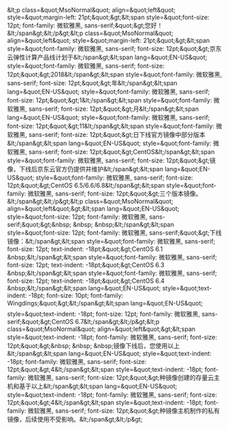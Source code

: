 &amp;lt;p class=&amp;quot;MsoNormal&amp;quot; align=&amp;quot;left&amp;quot; style=&amp;quot;margin-left: 21pt;&amp;quot;&amp;gt;&amp;lt;span style=&amp;quot;font-size: 12pt; font-family: 微软雅黑, sans-serif;&amp;quot;&amp;gt;您好！&amp;lt;/span&amp;gt;&amp;lt;/p&amp;gt;&amp;lt;p class=&amp;quot;MsoNormal&amp;quot; align=&amp;quot;left&amp;quot; style=&amp;quot;margin-left: 21pt;&amp;quot;&amp;gt;&amp;lt;span style=&amp;quot;font-family: 微软雅黑, sans-serif; font-size: 12pt;&amp;quot;&amp;gt;京东云弹性计算产品线计划于&amp;lt;/span&amp;gt;&amp;lt;span lang=&amp;quot;EN-US&amp;quot; style=&amp;quot;font-family: 微软雅黑, sans-serif; font-size: 12pt;&amp;quot;&amp;gt;2018&amp;lt;/span&amp;gt;&amp;lt;span style=&amp;quot;font-family: 微软雅黑, sans-serif; font-size: 12pt;&amp;quot;&amp;gt;年&amp;lt;/span&amp;gt;&amp;lt;span lang=&amp;quot;EN-US&amp;quot; style=&amp;quot;font-family: 微软雅黑, sans-serif; font-size: 12pt;&amp;quot;&amp;gt;1&amp;lt;/span&amp;gt;&amp;lt;span style=&amp;quot;font-family: 微软雅黑, sans-serif; font-size: 12pt;&amp;quot;&amp;gt;月&amp;lt;/span&amp;gt;&amp;lt;span lang=&amp;quot;EN-US&amp;quot; style=&amp;quot;font-family: 微软雅黑, sans-serif; font-size: 12pt;&amp;quot;&amp;gt;11&amp;lt;/span&amp;gt;&amp;lt;span style=&amp;quot;font-family: 微软雅黑, sans-serif; font-size: 12pt;&amp;quot;&amp;gt;日下线官方镜像中部分版本&amp;lt;/span&amp;gt;&amp;lt;span lang=&amp;quot;EN-US&amp;quot; style=&amp;quot;font-family: 微软雅黑, sans-serif; font-size: 12pt;&amp;quot;&amp;gt;CentOS&amp;lt;/span&amp;gt;&amp;lt;span style=&amp;quot;font-family: 微软雅黑, sans-serif; font-size: 12pt;&amp;quot;&amp;gt;镜像，下线后京东云官方仍提供并维护&amp;lt;/span&amp;gt;&amp;lt;span lang=&amp;quot;EN-US&amp;quot; style=&amp;quot;font-family: 微软雅黑, sans-serif; font-size: 12pt;&amp;quot;&amp;gt;CentOS 6.5/6.6/6.8&amp;lt;/span&amp;gt;&amp;lt;span style=&amp;quot;font-family: 微软雅黑, sans-serif; font-size: 12pt;&amp;quot;&amp;gt;三个版本镜像。&amp;lt;/span&amp;gt;&amp;lt;/p&amp;gt;&amp;lt;p class=&amp;quot;MsoNormal&amp;quot; align=&amp;quot;left&amp;quot;&amp;gt;&amp;lt;span lang=&amp;quot;EN-US&amp;quot; style=&amp;quot;font-size: 12pt; font-family: 微软雅黑, sans-serif;&amp;quot;&amp;gt;&amp;nbsp; &amp;nbsp; &amp;nbsp;&amp;lt;/span&amp;gt;&amp;lt;span style=&amp;quot;font-size: 12pt; font-family: 微软雅黑, sans-serif;&amp;quot;&amp;gt;下线镜像：&amp;lt;/span&amp;gt;&amp;lt;span style=&amp;quot;font-family: 微软雅黑, sans-serif; font-size: 12pt; text-indent: -18pt;&amp;quot;&amp;gt;CentOS 6.1 &amp;nbsp;&amp;lt;/span&amp;gt;&amp;lt;span style=&amp;quot;font-family: 微软雅黑, sans-serif; font-size: 12pt; text-indent: -18pt;&amp;quot;&amp;gt;CentOS 6.3 &amp;nbsp;&amp;lt;/span&amp;gt;&amp;lt;span style=&amp;quot;font-family: 微软雅黑, sans-serif; font-size: 12pt; text-indent: -18pt;&amp;quot;&amp;gt;CentOS 6.4 &amp;nbsp;&amp;lt;/span&amp;gt;&amp;lt;span lang=&amp;quot;EN-US&amp;quot; style=&amp;quot;text-indent: -18pt; font-size: 10pt; font-family: Wingdings;&amp;quot;&amp;gt;&amp;lt;/span&amp;gt;&amp;lt;span lang=&amp;quot;EN-US&amp;quot; style=&amp;quot;text-indent: -18pt; font-size: 12pt; font-family: 微软雅黑, sans-serif;&amp;quot;&amp;gt;CentOS 6.7&amp;lt;/span&amp;gt;&amp;lt;/p&amp;gt;&amp;lt;p class=&amp;quot;MsoNormal&amp;quot; align=&amp;quot;left&amp;quot;&amp;gt;&amp;lt;span style=&amp;quot;text-indent: -18pt; font-family: 微软雅黑, sans-serif; font-size: 12pt;&amp;quot;&amp;gt;&amp;nbsp; &amp;nbsp; &amp;nbsp;镜像下线后，您使用以上&amp;lt;/span&amp;gt;&amp;lt;span lang=&amp;quot;EN-US&amp;quot; style=&amp;quot;text-indent: -18pt; font-family: 微软雅黑, sans-serif; font-size: 12pt;&amp;quot;&amp;gt;4&amp;lt;/span&amp;gt;&amp;lt;span style=&amp;quot;text-indent: -18pt; font-family: 微软雅黑, sans-serif; font-size: 12pt;&amp;quot;&amp;gt;种镜像创建的存量云主机和基于以上&amp;lt;/span&amp;gt;&amp;lt;span lang=&amp;quot;EN-US&amp;quot; style=&amp;quot;text-indent: -18pt; font-family: 微软雅黑, sans-serif; font-size: 12pt;&amp;quot;&amp;gt;4&amp;lt;/span&amp;gt;&amp;lt;span style=&amp;quot;text-indent: -18pt; font-family: 微软雅黑, sans-serif; font-size: 12pt;&amp;quot;&amp;gt;种镜像主机制作的私有镜像，后续使用不受影响。&amp;lt;/span&amp;gt;&amp;lt;/p&amp;gt;